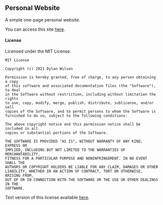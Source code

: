 ## Personal Website

A simple one-page personal website.

You can access this site [here](https://www.dylanwilson.dev).

#### License

Licensed under the MIT License.

```
MIT License

Copyright (c) 2021 Dylan Wilson

Permission is hereby granted, free of charge, to any person obtaining a copy
of this software and associated documentation files (the "Software"), to deal
in the Software without restriction, including without limitation the rights
to use, copy, modify, merge, publish, distribute, sublicense, and/or sell
copies of the Software, and to permit persons to whom the Software is
furnished to do so, subject to the following conditions:

The above copyright notice and this permission notice shall be included in all
copies or substantial portions of the Software.

THE SOFTWARE IS PROVIDED "AS IS", WITHOUT WARRANTY OF ANY KIND, EXPRESS OR
IMPLIED, INCLUDING BUT NOT LIMITED TO THE WARRANTIES OF MERCHANTABILITY,
FITNESS FOR A PARTICULAR PURPOSE AND NONINFRINGEMENT. IN NO EVENT SHALL THE
AUTHORS OR COPYRIGHT HOLDERS BE LIABLE FOR ANY CLAIM, DAMAGES OR OTHER
LIABILITY, WHETHER IN AN ACTION OF CONTRACT, TORT OR OTHERWISE, ARISING FROM,
OUT OF OR IN CONNECTION WITH THE SOFTWARE OR THE USE OR OTHER DEALINGS IN THE
SOFTWARE.
```

Text version of this license available [here](https://gitlab.dylanwilson.dev/dylan/personal-website/-/raw/main/LICENSE).
